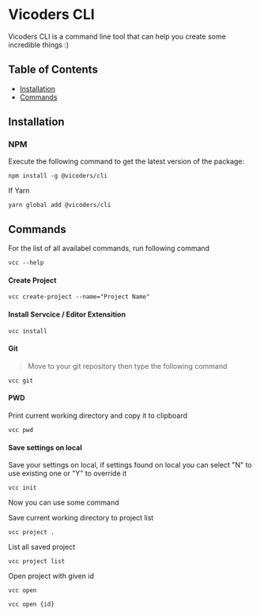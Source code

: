 # Vicoders CLI

Vicoders CLI is a command line tool that can help you create some incredible things :)

## Table of Contents

- <a href="#installation">Installation</a>
- <a href="#commands">Commands</a>

## Installation

### NPM

Execute the following command to get the latest version of the package:

```terminal
npm install -g @vicoders/cli
```

If Yarn

```terminal
yarn global add @vicoders/cli
```

## Commands

For the list of all availabel commands, run following command
```
vcc --help
```

#### Create Project

```
vcc create-project --name="Project Name"
```

#### Install Servcice / Editor Extensition

```
vcc install
```

#### Git

> Move to your git repository then type the following command

```
vcc git
```

#### PWD

Print current working directory and copy it to clipboard

```
vcc pwd
```

#### Save settings on local

Save your settings on local, if settings found on local you can select "N" to use existing one or "Y" to override it

```
vcc init
```

Now you can use some command

Save current working directory to project list

```
vcc project .
```

List all saved project

```
vcc project list
```

Open project with given id

```
vcc open
```

```
vcc open {id}
```

